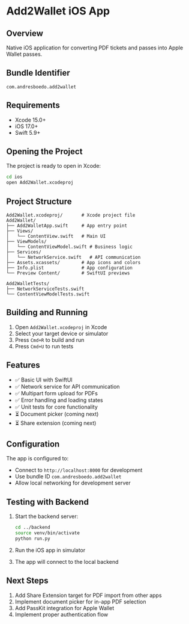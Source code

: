 # Add2Wallet iOS App

## Overview
Native iOS application for converting PDF tickets and passes into Apple Wallet passes.

## Bundle Identifier
`com.andresboedo.add2wallet`

## Requirements
- Xcode 15.0+
- iOS 17.0+
- Swift 5.9+

## Opening the Project

The project is ready to open in Xcode:

```bash
cd ios
open Add2Wallet.xcodeproj
```

## Project Structure
```
Add2Wallet.xcodeproj/       # Xcode project file
Add2Wallet/
├── Add2WalletApp.swift     # App entry point
├── Views/
│   └── ContentView.swift   # Main UI
├── ViewModels/
│   └── ContentViewModel.swift # Business logic
├── Services/
│   └── NetworkService.swift   # API communication
├── Assets.xcassets/        # App icons and colors
├── Info.plist              # App configuration
└── Preview Content/        # SwiftUI previews

Add2WalletTests/
├── NetworkServiceTests.swift
└── ContentViewModelTests.swift
```

## Building and Running

1. Open `Add2Wallet.xcodeproj` in Xcode
2. Select your target device or simulator
3. Press `Cmd+R` to build and run
4. Press `Cmd+U` to run tests

## Features

- ✅ Basic UI with SwiftUI
- ✅ Network service for API communication
- ✅ Multipart form upload for PDFs
- ✅ Error handling and loading states
- ✅ Unit tests for core functionality
- ⏳ Document picker (coming next)
- ⏳ Share extension (coming next)

## Configuration

The app is configured to:
- Connect to `http://localhost:8000` for development
- Use bundle ID `com.andresboedo.add2wallet`
- Allow local networking for development server

## Testing with Backend

1. Start the backend server:
   ```bash
   cd ../backend
   source venv/bin/activate
   python run.py
   ```

2. Run the iOS app in simulator
3. The app will connect to the local backend

## Next Steps
1. Add Share Extension target for PDF import from other apps
2. Implement document picker for in-app PDF selection
3. Add PassKit integration for Apple Wallet
4. Implement proper authentication flow